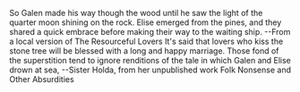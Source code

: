 So Galen made his way though the wood until he saw the light of the quarter moon shining on the rock. Elise emerged from the pines, and they shared a quick embrace before making their way to the waiting ship.
--From a local version of The Resourceful Lovers
It's said that lovers who kiss the stone tree will be blessed with a long and happy marriage. Those fond of the superstition tend to ignore renditions of the tale in which Galen and Elise drown at sea,
--Sister Holda, from her unpublished work Folk Nonsense and Other Absurdities
